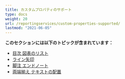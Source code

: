 ```yaml
---
title: カスタムプロパティのサポート
type: docs
weight: 20
url: /reportingservices/custom-properties-supported/
lastmod: "2021-06-05"
---
```


**このセクションには以下のトピックが含まれています：**

- [目次 図表のリスト](/pdf/reportingservices/table-of-contents-list-of-tables-or-figures/)
- [ライン矢印](/pdf/reportingservices/line-arrows/)
- [脚注 エンドノート](/pdf/reportingservices/footnote-endnote/)
- [両端揃え テキストの配置](/pdf/reportingservices/justify-fulljustify-text-alignment/)
